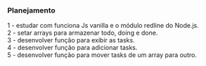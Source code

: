 ### Planejamento

1 - estudar com funciona Js vanilla e o módulo redline do Node.js.
</br>
2 - setar arrays para armazenar todo, doing e done.
</br>
3 - desenvolver função para exibir as tasks.
</br>
4 - desenvolver função para adicionar tasks.
</br>
5 - desenvolver função para mover tasks de um array para outro.
</br>
